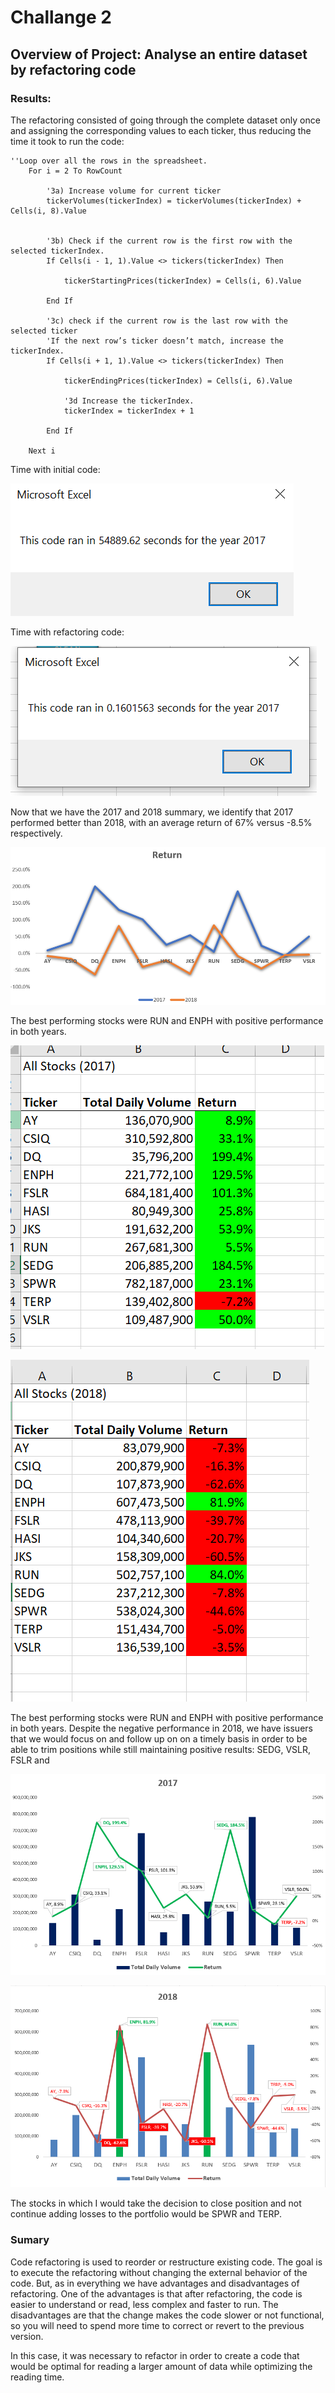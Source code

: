 # Challange 2

## Overview of Project: Analyse an entire dataset by refactoring code

### Results:

The refactoring consisted of going through the complete dataset only once and assigning the corresponding values to each ticker, thus reducing the time it took to run the code:

    ''Loop over all the rows in the spreadsheet.
        For i = 2 To RowCount
        
            '3a) Increase volume for current ticker
            tickerVolumes(tickerIndex) = tickerVolumes(tickerIndex) + Cells(i, 8).Value
            
            
            '3b) Check if the current row is the first row with the selected tickerIndex.
            If Cells(i - 1, 1).Value <> tickers(tickerIndex) Then

                tickerStartingPrices(tickerIndex) = Cells(i, 6).Value
            
            End If
            
            '3c) check if the current row is the last row with the selected ticker
            'If the next row’s ticker doesn’t match, increase the tickerIndex.
            If Cells(i + 1, 1).Value <> tickers(tickerIndex) Then

                tickerEndingPrices(tickerIndex) = Cells(i, 6).Value
                
                '3d Increase the tickerIndex.
                tickerIndex = tickerIndex + 1
                
            End If
        
        Next i

Time with initial code:

![img](https://github.com/CarmenU18/Module-2-Challenge/blob/main/Resources/Time_Initial%20code_2017.PNG)

Time with refactoring code:

![img](https://github.com/CarmenU18/Module-2-Challenge/blob/main/Resources/Time_Refactoring_2017.PNG)

Now that we have the 2017 and 2018 summary, we identify that 2017 performed better than 2018, with an average return of 67% versus -8.5% respectively.

![img](https://github.com/CarmenU18/Module-2-Challenge/blob/main/Resources/Return.PNG)

The best performing stocks were RUN and ENPH with positive performance in both years.

![img](https://github.com/CarmenU18/Module-2-Challenge/blob/main/Resources/VBA_Challenge_2017.PNG)

![img](https://github.com/CarmenU18/Module-2-Challenge/blob/main/Resources/VBA_Challenge_2018.PNG)

The best performing stocks were RUN and ENPH with positive performance in both years.
Despite the negative performance in 2018, we have issuers that we would focus on and follow up on on a timely basis in order to be able to trim positions while still maintaining positive results: SEDG, VSLR, FSLR and

![img](https://github.com/CarmenU18/Module-2-Challenge/blob/main/Resources/2017.PNG)

![img](https://github.com/CarmenU18/Module-2-Challenge/blob/main/Resources/2018.PNG)

The stocks in which I would take the decision to close position and not continue adding losses to the portfolio would be SPWR and TERP.

### Sumary
Code refactoring is used to reorder or restructure existing code.  The goal is to execute the refactoring without changing the external behavior of the code.
But, as in everything we have advantages and disadvantages of refactoring. One of the advantages is that after refactoring, the code is easier to understand or read, less complex and faster to run. The disadvantages are that the change makes the code slower or not functional, so you will need to spend more time to correct or revert to the previous version.

In this case, it was necessary to refactor in order to create a code that would be optimal for reading a larger amount of data while optimizing the reading time.

